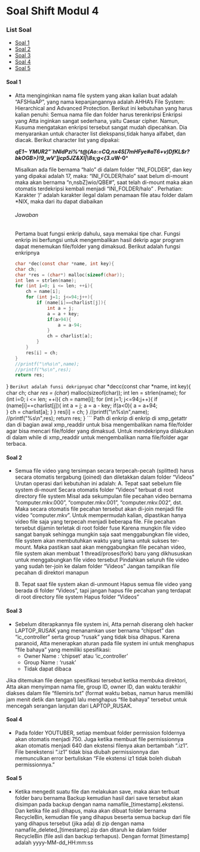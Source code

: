 # Soal Shift Modul 4

### List Soal
- [Soal 1](#soal_1)
- [Soal 2](#soal_2)
- [Soal 3](#soal_3)
- [Soal 4](#soal_4)
- [Soal 5](#soal_5)

#### Soal 1
- Atta menginginkan nama file system yang akan kalian buat adalah “AFSHiaAP”, yang nama kepanjangannya adalah AHHA’s File System: Hierarchical and Advanced Protection. Berikut ini kebutuhan yang harus kalian penuhi:
Semua nama file dan folder harus terenkripsi
Enkripsi yang Atta inginkan sangat sederhana, yaitu Caesar cipher. Namun, Kusuma mengatakan enkripsi tersebut sangat mudah dipecahkan. Dia menyarankan untuk character list diekspansi,tidak hanya alfabet, dan diacak. Berikut character list yang dipakai:

	***qE1~ YMUR2"`hNIdPzi%^t@(Ao:=CQ,nx4S[7mHFye#aT6+v)DfKL$r?bkOGB>}!9_wV']jcp5JZ&Xl|\8s;g<{3.u*W-0***

	Misalkan ada file bernama “halo” di dalam folder “INI_FOLDER”, dan key yang dipakai adalah 17, maka:
“INI_FOLDER/halo” saat belum di-mount maka akan bernama “n,nsbZ]wio/QBE#”, saat telah di-mount maka akan otomatis terdekripsi kembali menjadi “INI_FOLDER/halo” .
Perhatian: Karakter ‘/’ adalah karakter ilegal dalam penamaan file atau folder dalam *NIX, maka dari itu dapat diabaikan

    ###### Jawaban
    Pertama buat fungsi enkrip dahulu, saya memakai tipe char.  Fungsi enkrip ini berfungsi untuk mengembalikan hasil dekrip agar program dapat menemukan file/folder yang dimaksud. Berikut adalah fungsi enkripnya
	```c
	char *dec(const char *name, int key){
	char ch;
	char *res = (char*) malloc(sizeof(char));
	int len = strlen(name);
	for (int i=0; i <= len; ++i){
		ch = name[i];
		for (int j=1; j<=94;j++){
			if (name[i]==charlist[j]){
				int a = j;
				a = a + key;
				if(a>94){
					a = a-94;				
				}
				ch = charlist[a];
			}
		}
		res[i] = ch;
	}
	//printf("\n%s\n",name);
	//printf("%s\n",res);
	return res;
}
	```
	Berikut adalah funsi dekripnya
	```c
char *decc(const char *name, int key){
	char ch;
	char *res = (char*) malloc(sizeof(char));
	int len = strlen(name);
	for (int i=0; i <= len; ++i){
		ch = name[i];
		for (int j=1; j<=94;j++){
			if (name[i]==charlist[j]){
				int a = j;
				a = a - key;
				if(a<0){
					a = a+94;				
				}
				ch = charlist[a];
			}
		}
		res[i] = ch;
	}
	//printf("\n%s\n",name);
	//printf("%s\n",res);
	return res;
}
	```
	Path di enkrip di enkrip di xmp_getattr dan di bagian awal xmp_readdir untuk bisa mengembalikan nama file/folder agar bisa mencari file/folder yang dimaksud. Untuk mendekripnya dilakukan di dalam while di xmp_readdir untuk mengembalikan nama file/folder agar terbaca.

#### Soal 2
- Semua file video yang tersimpan secara terpecah-pecah (splitted) harus secara otomatis tergabung (joined) dan diletakkan dalam folder “Videos”
Urutan operasi dari kebutuhan ini adalah:
    A. Tepat saat sebelum file system di-mount
        Secara otomatis folder “Videos” terbuat di root directory file system
        Misal ada sekumpulan file pecahan video bernama “computer.mkv.000”, “computer.mkv.001”, “computer.mkv.002”, dst. Maka secara otomatis file pecahan tersebut akan di-join menjadi file video “computer.mkv”. Untuk mempermudah kalian, dipastikan hanya video file saja yang terpecah menjadi beberapa file. File pecahan tersebut dijamin terletak di root folder fuse
       Karena mungkin file video sangat banyak sehingga mungkin saja saat menggabungkan file video, file system akan membutuhkan waktu yang lama untuk sukses ter-mount. Maka pastikan saat akan menggabungkan file pecahan video, file system akan membuat 1 thread/proses(fork) baru yang dikhususkan untuk menggabungkan file video tersebut
       Pindahkan seluruh file video yang sudah ter-join ke dalam folder “Videos”
       Jangan tampilkan file pecahan di direktori manapun
	
    B. Tepat saat file system akan di-unmount
         Hapus semua file video yang berada di folder “Videos”, tapi jangan hapus file pecahan yang terdapat di root directory file system
         Hapus folder “Videos” 

#### Soal 3
- Sebelum diterapkannya file system ini, Atta pernah diserang oleh hacker LAPTOP_RUSAK yang menanamkan user bernama “chipset” dan “ic_controller” serta group “rusak” yang tidak bisa dihapus. Karena paranoid, Atta menerapkan aturan pada file system ini untuk menghapus “file bahaya” yang memiliki spesifikasi:
   - Owner Name 	: ‘chipset’ atau ‘ic_controller’
   - Group Name	: ‘rusak’
   - Tidak dapat dibaca
   
 Jika ditemukan file dengan spesifikasi tersebut ketika membuka direktori, Atta akan menyimpan nama file, group ID, owner ID, dan waktu terakhir diakses dalam file “filemiris.txt” (format waktu bebas, namun harus memiliki jam menit detik dan tanggal) lalu menghapus “file bahaya” tersebut untuk mencegah serangan lanjutan dari LAPTOP_RUSAK.

   
#### Soal 4
- Pada folder YOUTUBER, setiap membuat folder permission foldernya akan otomatis menjadi 750. Juga ketika membuat file permissionnya akan otomatis menjadi 640 dan ekstensi filenya akan bertambah “.iz1”. File berekstensi “.iz1” tidak bisa diubah permissionnya dan memunculkan error bertuliskan “File ekstensi iz1 tidak boleh diubah permissionnya.”

#### Soal 5
- Ketika mengedit suatu file dan melakukan save, maka akan terbuat folder baru bernama Backup kemudian hasil dari save tersebut akan disimpan pada backup dengan nama namafile_[timestamp].ekstensi. Dan ketika file asli dihapus, maka akan dibuat folder bernama RecycleBin, kemudian file yang dihapus beserta semua backup dari file yang dihapus tersebut (jika ada) di zip dengan nama namafile_deleted_[timestamp].zip dan ditaruh ke dalam folder RecycleBin (file asli dan backup terhapus). Dengan format [timestamp] adalah yyyy-MM-dd_HH:mm:ss
